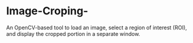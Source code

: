 # Image-Croping-
An OpenCV-based tool to load an image, select a region of interest (ROI), and display the cropped portion in a separate window.
